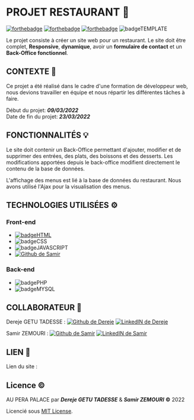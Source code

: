 ﻿# PROJET RESTAURANT :hamburger:
[![forthebadge](https://forthebadge.com/images/badges/built-with-love.svg)](https://forthebadge.com) [![forthebadge](https://forthebadge.com/images/badges/gluten-free.svg)](https://forthebadge.com) [ ![forthebadge](https://forthebadge.com/images/badges/powered-by-black-magic.svg)](https://forthebadge.com)
![badgeTEMPLATE](https://samirz.promo-106.codeur.online/images/made-with-template.svg)


Le projet consiste à créer un site web pour un restaurant. Le site doit être complet, **Responsive**, **dynamique**, avoir un **formulaire de contact** et un **Back-Office fonctionnel**.



## CONTEXTE :memo:

Ce projet a été réalisé dans le cadre d'une formation de développeur web, nous devions travailler en équipe et nous répartir les différentes tâches à faire.

Début du projet: ***09/03/2022***  
Date de fin du projet: ***23/03/2022***


## FONCTIONNALITÉS :bulb:

Le site doit contenir un Back-Office permettant d'ajouter, modifier et de supprimer des entrées, des plats, des boissons et des desserts. Les modifications apportées depuis le back-office modifient directement le contenu de la base de données.

L'affichage des menus est lié à la base de données du restaurant. Nous avons utilisé l'Ajax pour la visualisation des menus.


## TECHNOLOGIES UTILISÉES :gear:

### Front-end
+ [![badgeHTML](https://img.shields.io/badge/HTML5-E34F26?style=for-the-badge&logo=html5&logoColor=white)](https://dev.to/envoy_/150-badges-for-github-pnk)
+ ![badgeCSS](https://img.shields.io/badge/CSS3-1572B6?style=for-the-badge&logo=css3&logoColor=white)
+ ![badgeJAVASCRIPT](https://img.shields.io/badge/JavaScript-F7DF1E?style=for-the-badge&logo=javascript&logoColor=black)
+ [![Github de Samir](https://img.shields.io/badge/GitHub-100000?style=for-the-badge&logo=github&logoColor=white)](https://github.com/SamirZemouri)

### Back-end
+ ![badgePHP](https://img.shields.io/badge/PHP-777BB4?style=for-the-badge&logo=php&logoColor=white)
+ ![badgeMYSQL](https://img.shields.io/badge/MySQL-00000F?style=for-the-badge&logo=mysql&logoColor=white)

## COLLABORATEUR :handshake:
Dereje  GETU TADESSE : [ ![Github de Dereje](https://img.shields.io/badge/GitHub-100000?style=for-the-badge&logo=github&logoColor=white)](https://github.com/Dereje-getu-tadesse-10) [![LinkedIN de Dereje](https://img.shields.io/badge/LinkedIn-0077B5?style=for-the-badge&logo=linkedin&logoColor=white)](https://www.linkedin.com/in/dereje-getu-tadesse-1158a9214/)

Samir ZEMOURI : [     ![Github de Samir](https://img.shields.io/badge/GitHub-100000?style=for-the-badge&logo=github&logoColor=white)](https://github.com/SamirZemouri) [![LinkedIN de Samir](https://img.shields.io/badge/LinkedIn-0077B5?style=for-the-badge&logo=linkedin&logoColor=white)
](https://www.linkedin.com/in/samirzemouri/)

## LIEN :link:
Lien du site : 

## Licence :copyright:
AU PERA PALACE par ***Dereje GETU TADESSE*** & ***Samir ZEMOURI*** **&copy;** 2022

Licencié sous [MIT License](LICENCE.md).







